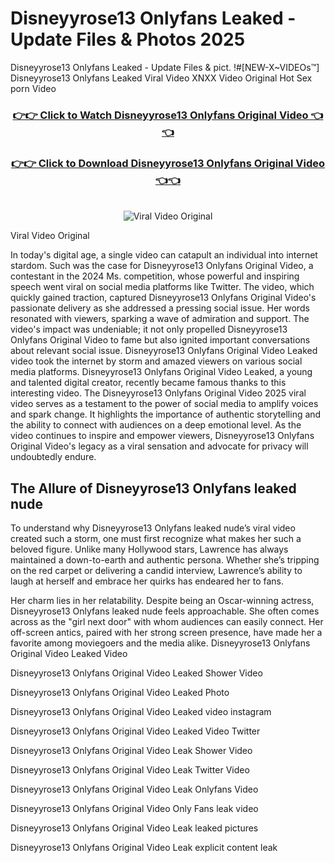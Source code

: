 # Disneyyrose13 Onlyfans Leaked - Update Files & Photos 2025

Disneyyrose13 Onlyfans Leaked - Update Files & pict. !#[NEW-X~VIDEOs™] Disneyyrose13 Onlyfans Leaked Viral Video XNXX Video Original Hot Sex porn Video
<br>
<div align="center">
<h3><a href="https://links2leaks.com?utm_source=disneyyrose13&utm_medium=gitlong" rel="nofollow">👉👉 Click to Watch Disneyyrose13 Onlyfans Original Video 👈👈</a></h3>
<h3><a href="https://links2leaks.com?utm_source=disneyyrose13&utm_medium=gitlong" rel="nofollow">👉👉 Click to Download Disneyyrose13 Onlyfans Original Video 👈👈</a></h3>
<br>
<a href="https://links2leaks.com?utm_source=disneyyrose13&utm_medium=gitlong" rel="nofollow"><img src="https://i.ibb.co/Gkj2r4b/banner.png" alt="Viral Video Original" style="max-width: 100%; display: inline-block;" data-target="animated-image.originalImage"></a>
</div>

Viral Video Original

In today's digital age, a single video can catapult an individual into internet stardom. Such was the case for Disneyyrose13 Onlyfans Original Video, a contestant in the 2024 Ms. competition, whose powerful and inspiring speech went viral on social media platforms like Twitter.
The video, which quickly gained traction, captured Disneyyrose13 Onlyfans Original Video's passionate delivery as she addressed a pressing social issue. Her words resonated with viewers, sparking a wave of admiration and support. The video's impact was undeniable; it not only propelled Disneyyrose13 Onlyfans Original Video to fame but also ignited important conversations about relevant social issue.
Disneyyrose13 Onlyfans Original Video Leaked video took the internet by storm and amazed viewers on various social media platforms. Disneyyrose13 Onlyfans Original Video Leaked, a young and talented digital creator, recently became famous thanks to this interesting video.
The Disneyyrose13 Onlyfans Original Video 2025 viral video serves as a testament to the power of social media to amplify voices and spark change. It highlights the importance of authentic storytelling and the ability to connect with audiences on a deep emotional level. As the video continues to inspire and empower viewers, Disneyyrose13 Onlyfans Original Video's legacy as a viral sensation and advocate for privacy will undoubtedly endure.

<h2>The Allure of Disneyyrose13 Onlyfans leaked nude</h2>


To understand why Disneyyrose13 Onlyfans leaked nude’s viral video created such a storm, one must first recognize what makes her such a beloved figure. Unlike many Hollywood stars, Lawrence has always maintained a down-to-earth and authentic persona. Whether she’s tripping on the red carpet or delivering a candid interview, Lawrence’s ability to laugh at herself and embrace her quirks has endeared her to fans.

Her charm lies in her relatability. Despite being an Oscar-winning actress, Disneyyrose13 Onlyfans leaked nude feels approachable. She often comes across as the "girl next door" with whom audiences can easily connect. Her off-screen antics, paired with her strong screen presence, have made her a favorite among moviegoers and the media alike.
Disneyyrose13 Onlyfans Original Video Leaked Video

Disneyyrose13 Onlyfans Original Video Leaked Shower Video

Disneyyrose13 Onlyfans Original Video Leaked Photo

Disneyyrose13 Onlyfans Original Video Leaked video instagram

Disneyyrose13 Onlyfans Original Video Leaked Video Twitter

Disneyyrose13 Onlyfans Original Video Leak Shower Video

Disneyyrose13 Onlyfans Original Video Leak Twitter Video

Disneyyrose13 Onlyfans Original Video Leak Onlyfans Video

Disneyyrose13 Onlyfans Original Video Only Fans leak video

Disneyyrose13 Onlyfans Original Video Leak leaked pictures

Disneyyrose13 Onlyfans Original Video Leak explicit content leak